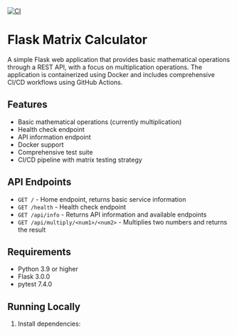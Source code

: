 [![CI](https://github.com/Luin-Ops/GitHubActionsExample/actions/workflows/ci.yml/badge.svg)](https://github.com/Luin-Ops/GitHubActionsExample/actions)

# Flask Matrix Calculator

A simple Flask web application that provides basic mathematical operations through a REST API, with a focus on multiplication operations. The application is containerized using Docker and includes comprehensive CI/CD workflows using GitHub Actions.

## Features

- Basic mathematical operations (currently multiplication)
- Health check endpoint
- API information endpoint
- Docker support
- Comprehensive test suite
- CI/CD pipeline with matrix testing strategy

## API Endpoints

- `GET /` - Home endpoint, returns basic service information
- `GET /health` - Health check endpoint
- `GET /api/info` - Returns API information and available endpoints
- `GET /api/multiply/<num1>/<num2>` - Multiplies two numbers and returns the result

## Requirements

- Python 3.9 or higher
- Flask 3.0.0
- pytest 7.4.0

## Running Locally

1. Install dependencies:
